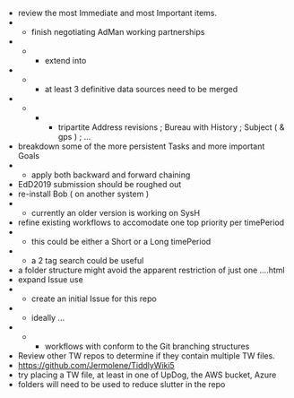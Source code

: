 * review the most Immediate and most Important items.
* * finish negotiating AdMan working partnerships
* * * extend into 
* * * at least 3 definitive data sources need to be merged
* * * * tripartite Address revisions ; Bureau with History ; Subject ( & gps ) ; ...
* breakdown some of the more persistent Tasks and more important Goals
* * apply both backward and forward chaining
* EdD2019 submission should be roughed out
* re-install Bob ( on another system )
* * currently an older version is working on SysH
* refine existing workflows to accomodate one top priority per timePeriod
* * this could be either a Short or a Long timePeriod
* * a 2 tag search could be useful
* a folder structure might avoid the apparent restriction of just one ....html
* expand Issue use
* * create an initial Issue for this repo
* * ideally ...
* * * workflows with conform to the Git branching structures
* Review other TW repos to determine if they contain multiple TW files.
* https://github.com/Jermolene/TiddlyWiki5
* try placing a TW file, at least in one of UpDog, the AWS bucket, Azure
* folders will need to be used to reduce slutter in the repo

